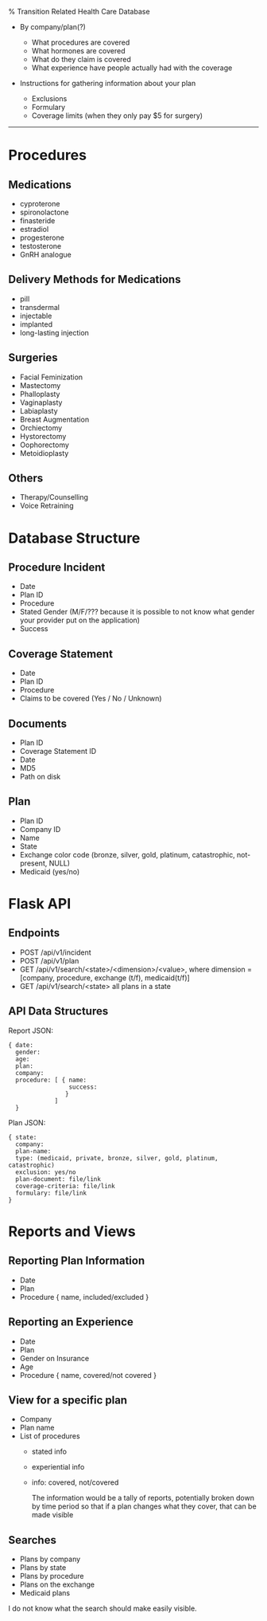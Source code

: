 % Transition Related Health Care Database

*   By company/plan(?)
    *   What procedures are covered
    *   What hormones are covered
    *   What do they claim is covered
    *   What experience have people actually had with the coverage

*   Instructions for gathering information about your plan
    *   Exclusions
    *   Formulary
    *   Coverage limits (when they only pay $5 for surgery)


----

Procedures
==========

Medications
-----------
*   cyproterone
*   spironolactone
*   finasteride
*   estradiol
*   progesterone
*   testosterone
*   GnRH analogue

Delivery Methods for Medications
--------------------------------
*   pill
*   transdermal
*   injectable
*   implanted
*   long-lasting injection

Surgeries
---------
*   Facial Feminization
*   Mastectomy
*   Phalloplasty
*   Vaginaplasty
*   Labiaplasty
*   Breast Augmentation
*   Orchiectomy
*   Hystorectomy
*   Oophorectomy
*   Metoidioplasty

Others
------
*   Therapy/Counselling
*   Voice Retraining

Database Structure
==================

Procedure Incident
------------------
*   Date
*   Plan ID
*   Procedure
*   Stated Gender (M/F/??? because it is possible to not know what gender your provider put on the application)
*   Success

Coverage Statement
------------------
*   Date
*   Plan ID
*   Procedure
*   Claims to be covered (Yes / No / Unknown)

Documents
---------
*   Plan ID
*   Coverage Statement ID
*   Date
*   MD5
*   Path on disk

Plan
----
*   Plan ID
*   Company ID
*   Name
*   State
*   Exchange color code (bronze, silver, gold, platinum, catastrophic, not-present, NULL)
*   Medicaid (yes/no)

Flask API
=========

Endpoints
---------
*   POST /api/v1/incident
*   POST /api/v1/plan
*   GET /api/v1/search/\<state\>/\<dimension\>/\<value\>, where dimension = [company, procedure, exchange (t/f), medicaid(t/f)]
*   GET /api/v1/search/\<state\> all plans in a state

API Data Structures
-------------------
Report JSON:

    { date:
      gender:
      age:
      plan:
      company:
      procedure: [ { name:
                     success:
                    }
                 ]
      }

Plan JSON:

    { state:
      company:
      plan-name:
      type: (medicaid, private, bronze, silver, gold, platinum, catastrophic)
      exclusion: yes/no
      plan-document: file/link
      coverage-criteria: file/link
      formulary: file/link
    }

Reports and Views
=================
Reporting Plan Information
--------------------------
*   Date
*   Plan
*   Procedure { name, included/excluded }

Reporting an Experience
-----------------------
*   Date
*   Plan
*   Gender on Insurance
*   Age
*   Procedure { name, covered/not covered }

View for a specific plan
------------------------
*   Company
*   Plan name
*   List of procedures
    *   stated info
    *   experiential info
    *   info: covered, not/covered

        The information would be a tally of reports, potentially broken down by time period so that if a plan changes what they cover, that can be made visible

Searches
--------
*   Plans by company
*   Plans by state
*   Plans by procedure
*   Plans on the exchange
*   Medicaid plans

I do not know what the search should make easily visible.
